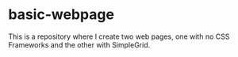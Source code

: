 # basic-webpage
This is a repository where I create two web pages, one with no CSS Frameworks and the other with SimpleGrid.
